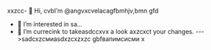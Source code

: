 xxzcc- 👋 Hi, cvbI’m @angvxcvelacagfbmhjv,bmn gfd
- 👀 I’m interested in sa...
- 🌱 I’m currecink to takeasdccxvx a look axzcxct your changes.
--->sadcxzсмиasdxzcxzxzc
gbfвапимсисми
x
